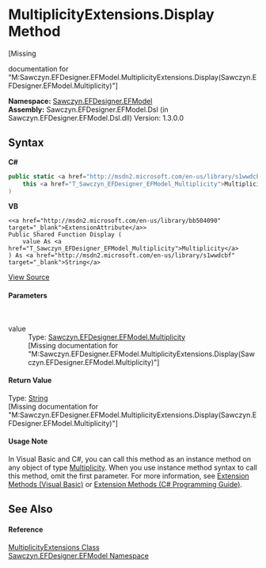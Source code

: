 # MultiplicityExtensions.Display Method 
 

\[Missing <summary> documentation for "M:Sawczyn.EFDesigner.EFModel.MultiplicityExtensions.Display(Sawczyn.EFDesigner.EFModel.Multiplicity)"\]

**Namespace:**&nbsp;<a href="N_Sawczyn_EFDesigner_EFModel">Sawczyn.EFDesigner.EFModel</a><br />**Assembly:**&nbsp;Sawczyn.EFDesigner.EFModel.Dsl (in Sawczyn.EFDesigner.EFModel.Dsl.dll) Version: 1.3.0.0

## Syntax

**C#**<br />
``` C#
public static <a href="http://msdn2.microsoft.com/en-us/library/s1wwdcbf" target="_blank">string</a> Display(
	this <a href="T_Sawczyn_EFDesigner_EFModel_Multiplicity">Multiplicity</a> value
)
```

**VB**<br />
``` VB
<<a href="http://msdn2.microsoft.com/en-us/library/bb504090" target="_blank">ExtensionAttribute</a>>
Public Shared Function Display ( 
	value As <a href="T_Sawczyn_EFDesigner_EFModel_Multiplicity">Multiplicity</a>
) As <a href="http://msdn2.microsoft.com/en-us/library/s1wwdcbf" target="_blank">String</a>
```

<a href="https://github.com/msawczyn/EFDesigner/tree/master/src/Dsl/CustomCode/Extensions/MultiplicityExtensions.cs#L10" title="View the source code">View Source</a><br />

#### Parameters
&nbsp;<dl><dt>value</dt><dd>Type: <a href="T_Sawczyn_EFDesigner_EFModel_Multiplicity">Sawczyn.EFDesigner.EFModel.Multiplicity</a><br />\[Missing <param name="value"/> documentation for "M:Sawczyn.EFDesigner.EFModel.MultiplicityExtensions.Display(Sawczyn.EFDesigner.EFModel.Multiplicity)"\]</dd></dl>

#### Return Value
Type: <a href="http://msdn2.microsoft.com/en-us/library/s1wwdcbf" target="_blank">String</a><br />\[Missing <returns> documentation for "M:Sawczyn.EFDesigner.EFModel.MultiplicityExtensions.Display(Sawczyn.EFDesigner.EFModel.Multiplicity)"\]

#### Usage Note
In Visual Basic and C#, you can call this method as an instance method on any object of type <a href="T_Sawczyn_EFDesigner_EFModel_Multiplicity">Multiplicity</a>. When you use instance method syntax to call this method, omit the first parameter. For more information, see <a href="http://msdn.microsoft.com/en-us/library/bb384936.aspx">Extension Methods (Visual Basic)</a> or <a href="http://msdn.microsoft.com/en-us/library/bb383977.aspx">Extension Methods (C# Programming Guide)</a>.

## See Also


#### Reference
<a href="T_Sawczyn_EFDesigner_EFModel_MultiplicityExtensions">MultiplicityExtensions Class</a><br /><a href="N_Sawczyn_EFDesigner_EFModel">Sawczyn.EFDesigner.EFModel Namespace</a><br />